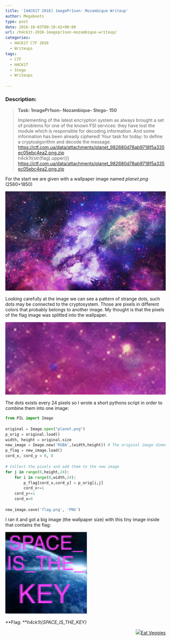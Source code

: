 ```yaml
---
title: '[H4CK1T 2016] 1magePr1son- Mozambique Writeup'
author: Megabeets
type: post
date: 2016-10-03T00:10:42+00:00
url: /h4ck1t-2016-1magepr1son-mozambique-writeup/
categories:
  - H4CK1T CTF 2016
  - Writeups
tags:
  - CTF
  - H4CK1T
  - Stego
  - Writeups

---
```

### **Description:**

> **Task: 1magePr1son- Nozambique- Stego- 150** 
> 
> <span style="font-weight: 400;">Implementing of the latest encryption system as always brought a set of problems for one of the known FSI services: they have lost the module which is responsible for decoding information. And some information has been already ciphered! Your task for today: to define a cryptoalgorithm and decode the message.</span>  
> <span style="font-weight: 400;">https://ctf.com.ua/data/attachments/planet_982680d78ab9718f5a335ec05ebc4ea2.png.zip</span>  
> <span style="font-weight: 400;">h4ck1t{str(flag).upper()}</span>  
> [<span style="font-weight: 400;">https://ctf.com.ua/data/attachments/planet_982680d78ab9718f5a335ec05ebc4ea2.png.zip</span>][1]

For the start we are given with a wallpaper image named _planet.png_ (2560&#215;1850)

<img src="./h4ck1t_mozambiqu1.png" /> 

Looking carefully at the image we can see a pattern of strange dots, such dots may be connected to the cryptosystem. Those are pixels in different colors that probably belongs to another image. My thought is that the pixels of the flag image was splitted into the wallpaper.

<img src="./h4ck1t_mozambiqu2.png" /> 

The dots exists every 24 pixels so I wrote a short pythons script in order to combine them into one image:

```python
from PIL import Image

original = Image.open("planet.png")
p_orig = original.load()
width, height = original.size
new_image = Image.new('RGBA',(width,height)) # The original image dimensions
p_flag = new_image.load()
cord_x, cord_y = 0, 0

# Collect the pixels and add them to the new image 
for j in range(0,height,24):
    for i in range(0,width,24):
        p_flag[cord_x,cord_y] = p_orig[i,j]
        cord_x+=1
    cord_y+=1
    cord_x=0
	
new_image.save('flag.png', 'PNG')

```


I ran it and got a big image (the wallpaper size) with this tiny image inside that contains the flag:

<img src="./h4ck1t_mozambiqu3.png" /> 

**Flag: **_h4ck1t{SPACE\_IS\_THE_KEY}_

<div class="nf-post-footer">
  <p style="text-align: right">
    <a href="https://www.megabeets.net/about.html#vegan"><img src="./megabeets_inline_logo.png" />Eat Veggies</a>
  </p>
</div>

 [1]: https://ctf.com.ua/data/attachments/planet_982680d78ab9718f5a335ec05ebc4ea2.png.zip